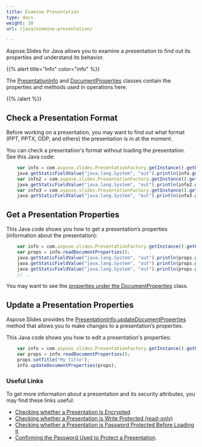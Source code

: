 ```yaml
---
title: Examine Presentation
type: docs
weight: 30
url: /java/examine-presentation/

---
```


Aspose.Slides for Java allows you to examine a presentation to find out its properties and understand its behavior. 

{{% alert title="Info" color="info" %}} 

The [PresentationInfo](https://reference.aspose.com/slides/java/com.aspose.slides/PresentationInfo) and [DocumentProperties](https://reference.aspose.com/slides/java/com.aspose.slides/documentproperties/) classes contain the properties and methods used in operations here.

{{% /alert %}} 

## **Check a Presentation Format**

Before working on a presentation, you may want to find out what format (PPT, PPTX, ODP, and others) the presentation is in at the moment.

You can check a presentation's format without loading the presentation. See this Java code:

```javascript
    var info = com.aspose.slides.PresentationFactory.getInstance().getPresentationInfo("pres.pptx");
    java.getStaticFieldValue("java.lang.System", "out").println(info.getLoadFormat());// PPTX
    var info2 = com.aspose.slides.PresentationFactory.getInstance().getPresentationInfo("pres.ppt");
    java.getStaticFieldValue("java.lang.System", "out").println(info2.getLoadFormat());// PPT
    var info3 = com.aspose.slides.PresentationFactory.getInstance().getPresentationInfo("pres.odp");
    java.getStaticFieldValue("java.lang.System", "out").println(info3.getLoadFormat());// ODP
```

## **Get a Presentation Properties**

This Java code shows you how to get a presentation’s properties (information about the presentation):

```javascript
    var info = com.aspose.slides.PresentationFactory.getInstance().getPresentationInfo("pres.pptx");
    var props = info.readDocumentProperties();
    java.getStaticFieldValue("java.lang.System", "out").println(props.getCreatedTime());
    java.getStaticFieldValue("java.lang.System", "out").println(props.getSubject());
    java.getStaticFieldValue("java.lang.System", "out").println(props.getTitle());
    // ..
```

You may want to see the [properties under the DocumentProperties](https://reference.aspose.com/slides/java/com.aspose.slides/documentproperties/#DocumentProperties--) class.

## **Update a Presentation Properties**

Aspose.Slides provides the [PresentationInfo.updateDocumentProperties](https://reference.aspose.com/slides/java/com.aspose.slides/PresentationInfo#updateDocumentProperties-com.aspose.slides.IDocumentProperties-) method that allows you to make changes to a presentation’s properties.

This Java code shows you how to edit a presentation's properties:

```javascript
    var info = com.aspose.slides.PresentationFactory.getInstance().getPresentationInfo("pres.pptx");
    var props = info.readDocumentProperties();
    props.setTitle("My title");
    info.updateDocumentProperties(props);
```

### **Useful Links**

To get more information about a presentation and its security attributes, you may find these links useful:

- [Checking whether a Presentation is Encrypted](https://docs.aspose.com/slides/java/password-protected-presentation/#checking-whether-a-presentation-is-encrypted)
- [Checking whether a Presentation is Write Protected (read-only)](https://docs.aspose.com/slides/java/password-protected-presentation/#checking-whether-a-presentation-is-write-protected)
- [Checking whether a Presentation is Password Protected Before Loading it](https://docs.aspose.com/slides/java/password-protected-presentation/#checking-whether-a-presentation-is-password-protected-before-loading-it)
- [Confirming the Password Used to Protect a Presentation](https://docs.aspose.com/slides/java/password-protected-presentation/#validating-or-confirming-that-a-specific-password-has-been-used-to-protect-a-presentation).
